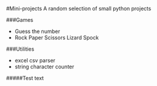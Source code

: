 #Mini-projects
A random selection of small python projects

###Games
* Guess the number
* Rock Paper Scissors Lizard Spock

###Utilities
* excel csv parser
* string character counter

#####Test text

